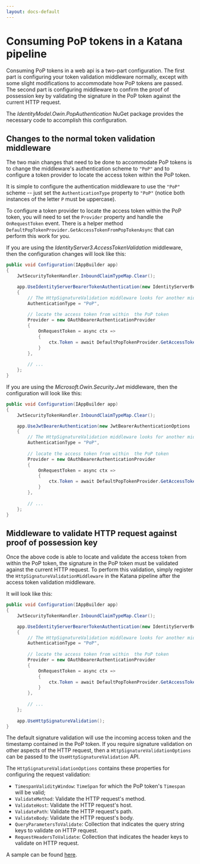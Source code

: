 ```yaml
---
layout: docs-default
---
```


# Consuming PoP tokens in a Katana pipeline

Consuming PoP tokens in a web api is a two-part configuration.
The first part is configuring your token validation middleware normally, except with some slight modifications to accommodate how PoP tokens are passed.
The second part is configuring middleware to confirm the proof of possession key by validating the signature in the PoP token against the current HTTP request.

The _IdentityModel.Owin.PopAuthentication_ NuGet package provides the necessary code to accomplish this configuration.

## Changes to the normal token validation middleware

The two main changes that need to be done to accommodate PoP tokens is to change the middleware's authentication scheme to `"PoP"` and
to configure a token provider to locate the access token within the PoP token.

It is simple to configure the authentication middleware to use the `"PoP"` scheme -- just set the `AuthenticationType` property to `"PoP"` (notice both instances of the letter `P` must be uppercase).

To configure a token provider to locate the access token within the PoP token, you will need to set the `Provider` property and handle the `OnRequestToken` event.
There is a helper method `DefaultPopTokenProvider.GetAccessTokenFromPopTokenAsync` that can perform this work for you.

If you are using the _IdentityServer3.AccessTokenValidation_ middleware, then the configuration changes will look like this:

```csharp
public void Configuration(IAppBuilder app)
{
    JwtSecurityTokenHandler.InboundClaimTypeMap.Clear();

    app.UseIdentityServerBearerTokenAuthentication(new IdentityServerBearerTokenAuthenticationOptions
    {
        // The HttpSignatureValidation middleware looks for another middleware called PoP
        AuthenticationType = "PoP",
        
        // locate the access token from within  the PoP token
        Provider = new OAuthBearerAuthenticationProvider
        {
            OnRequestToken = async ctx =>
            {
                ctx.Token = await DefaultPopTokenProvider.GetAccessTokenFromPopTokenAsync(ctx.OwinContext.Environment);
            }
        },
        
        // ...
    };
}
``` 

If you are using the _Microsoft.Owin.Security.Jwt_ middleware, then the configuration will look like this:

```csharp
public void Configuration(IAppBuilder app)
{
    JwtSecurityTokenHandler.InboundClaimTypeMap.Clear();

    app.UseJwtBearerAuthentication(new JwtBearerAuthenticationOptions
    {
        // The HttpSignatureValidation middleware looks for another middleware called PoP
        AuthenticationType = "PoP",
        
        // locate the access token from within  the PoP token
        Provider = new OAuthBearerAuthenticationProvider
        {
            OnRequestToken = async ctx =>
            {
                ctx.Token = await DefaultPopTokenProvider.GetAccessTokenFromPopTokenAsync(ctx.OwinContext.Environment);
            }
        },  
              
        // ...
    };
}
```
 
## Middleware to validate HTTP request against proof of possession key

Once the above code is able to locate and validate the access token from within the PoP token, the signature in the PoP token must be validated against the current HTTP request.
To perform this validation, simply register the `HttpSignatureValidationMiddleware` in the Katana pipeline after the access token validation middleware.

It will look like this:

```csharp
public void Configuration(IAppBuilder app)
{
    JwtSecurityTokenHandler.InboundClaimTypeMap.Clear();

    app.UseIdentityServerBearerTokenAuthentication(new IdentityServerBearerTokenAuthenticationOptions
    {
        // The HttpSignatureValidation middleware looks for another middleware called PoP
        AuthenticationType = "PoP",
        
        // locate the access token from within  the PoP token
        Provider = new OAuthBearerAuthenticationProvider
        {
            OnRequestToken = async ctx =>
            {
                ctx.Token = await DefaultPopTokenProvider.GetAccessTokenFromPopTokenAsync(ctx.OwinContext.Environment);
            }
        },
        
        // ...
    };
    
    app.UseHttpSignatureValidation();
}
```

The default signature validation will use the incoming access token and the timestamp contained in the PoP token. 
If you require signature validation on other aspects of the HTTP request, then a `HttpSignatureValidationOptions` can be passed to the `UseHttpSignatureValidation` API.

 The `HttpSignatureValidationOptions` contains these properties for configuring the request validation:
 
 * `TimespanValidityWindow`: `TimeSpan` for which the PoP token's `Timespan` will be valid;
 * `ValidateMethod`: Validate the HTTP request's method.
 * `ValidateHost`: Validate the HTTP request's host.
 * `ValidatePath`: Validate the HTTP request's path.
 * `ValidateBody`: Validate the HTTP request's body.
 * `QueryParametersToValidate`: Collection that indicates the query string keys to validate on HTTP request.
 * `RequestHeadersToValidate`: Collection that indicates the header keys to validate on HTTP request.

A sample can be found [here](https://github.com/IdentityServer/IdentityServer3.Samples/tree/dev/source/Clients/SampleAspNetWebApiWithPop).
